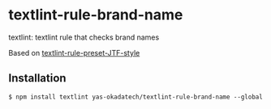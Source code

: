 # textlint-rule-brand-name
textlint: textlint rule that checks brand names

Based on [textlint-rule-preset-JTF-style](https://github.com/textlint-ja/textlint-rule-preset-JTF-style)

## Installation

```
$ npm install textlint yas-okadatech/textlint-rule-brand-name --global
```
